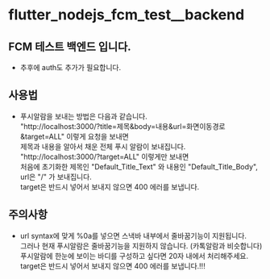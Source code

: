 # flutter_nodejs_fcm_test__backend

## FCM 테스트 백엔드 입니다.

- 추후에 auth도 추가가 필요합니다.

## 사용법
- 푸시알람을 보내는 방법은 다음과 같습니다.             
"http://localhost:3000/?title=제목&body=내용&url=화면이동경로&target=ALL" 이렇게 요청을 보내면              
제목과 내용을 알아서 채운 전체 푸시 알람이 보내집니다.              
"http://localhost:3000/?target=ALL" 이렇게만 보내면             
처음에 초기화한 제목인 "Default_Title_Text" 와 
내용인 "Default_Title_Body",
url은 "/" 가 보내집니다.                
target은 반드시 넣어서 보내지 않으면 400 에러를 보냅니다.               

## 주의사항
- url syntax에 맞게 %0a를 넣으면 스낵바 내부에서 줄바꿈기능이 지원됩니다.               
그러나 현재 푸시알람은 줄바꿈기능을 지원하지 않습니다. (카톡알람과 비슷합니다)              
푸시알람에 한눈에 보이는 바디를 구성하고 싶다면 20자 내에서 처리해주세요.               
target은 반드시 넣어서 보내지 않으면 400 에러를 보냅니다.!!!                